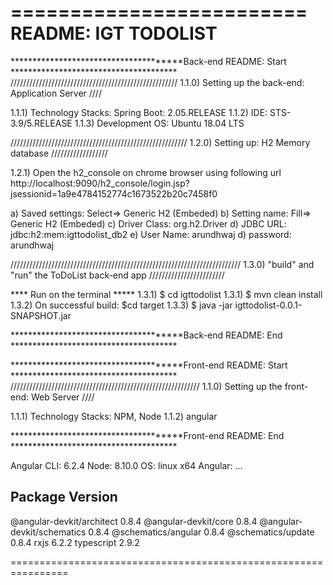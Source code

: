 =========================
README: IGT TODOLIST 
==========================

**************************************Back-end README: Start **************************************
/////////////////////////////////////////////////////
1.1.0) Setting up the back-end: Application Server //// 

1.1.1) Technology Stacks: Spring Boot: 2.05.RELEASE
1.1.2) IDE: STS-3.9/5.RELEASE
1.1.3) Development OS: Ubuntu 18.04 LTS

////////////////////////////////////////////////////////
1.2.0) Setting up: H2 Memory database //////////////////

1.2.1) Open the h2_console on chrome browser using following url 
http://localhost:9090/h2_console/login.jsp?jsessionid=1a9e4784152774c1673522b20c7458f0

a) Saved settings: Select=> Generic H2 (Embeded)
b) Setting name: Fill=> Generic H2 (Embeded)
c) Driver Class: org.h2.Driver
d) JDBC URL: jdbc:h2:mem:igttodolist_db2
e) User Name: arundhwaj
d) password: arundhwaj

/////////////////////////////////////////////////////////////////////////
1.3.0) "build" and "run" the ToDoList back-end app ////////////////////////

**** Run on the terminal *****
1.3.1) $ cd igttodolist
1.3.1) $ mvn clean install
1.3.2) On successful build: $cd target
1.3.3) $ java -jar igttodolist-0.0.1-SNAPSHOT.jar

**************************************Back-end README: End **************************************



**************************************Front-end README: Start **************************************
////////////////////////////////////////////////////////////
1.1.0) Setting up the front-end: Web Server //// 

1.1.1) Technology Stacks: NPM, Node
1.1.2) angular 

**************************************Front-end README: End **************************************

Angular CLI: 6.2.4
Node: 8.10.0
OS: linux x64
Angular: 
... 

Package                      Version
------------------------------------------------------
@angular-devkit/architect    0.8.4
@angular-devkit/core         0.8.4
@angular-devkit/schematics   0.8.4
@schematics/angular          0.8.4
@schematics/update           0.8.4
rxjs                         6.2.2
typescript                   2.9.2

================================================================

